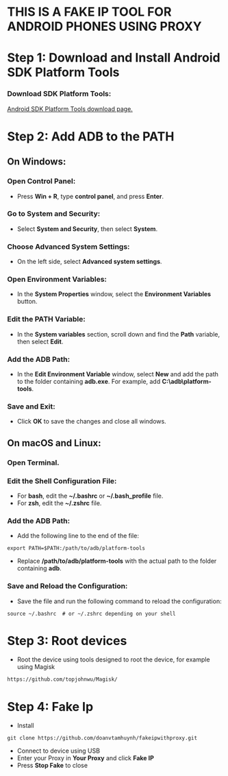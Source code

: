 # THIS IS A FAKE IP TOOL FOR ANDROID PHONES USING PROXY
# Step 1: Download and Install Android SDK Platform Tools
### Download SDK Platform Tools:
[Android SDK Platform Tools download page.](https://developer.android.com/tools/releases/platform-tools)

# Step 2: Add ADB to the PATH

## On Windows:

### Open Control Panel:
- Press **Win + R**, type **control panel**, and press **Enter**.

### Go to System and Security:
  - Select **System and Security**, then select **System**.
  
### Choose Advanced System Settings:
  - On the left side, select **Advanced system settings**.
  
### Open Environment Variables:
- In the **System Properties** window, select the **Environment Variables** button.

### Edit the PATH Variable:
- In the **System variables** section, scroll down and find the **Path** variable, then select **Edit**.

### Add the ADB Path:
- In the **Edit Environment Variable** window, select **New** and add the path to the folder containing **adb.exe**. For example, add **C:\adb\platform-tools**.

### Save and Exit:
- Click **OK** to save the changes and close all windows.

## On macOS and Linux:

### Open Terminal.

### Edit the Shell Configuration File:
- For **bash**, edit the **~/.bashrc** or **~/.bash_profile** file.
- For **zsh**, edit the **~/.zshrc** file.

### Add the ADB Path:
- Add the following line to the end of the file:
```
export PATH=$PATH:/path/to/adb/platform-tools
```
- Replace **/path/to/adb/platform-tools** with the actual path to the folder containing **adb**.

### Save and Reload the Configuration:
- Save the file and run the following command to reload the configuration:
```
source ~/.bashrc  # or ~/.zshrc depending on your shell
```
# Step 3: Root devices
- Root the device using tools designed to root the device, for example using Magisk
```
https://github.com/topjohnwu/Magisk/
```
# Step 4: Fake Ip
- Install
```
git clone https://github.com/doanvtamhuynh/fakeipwithproxy.git
```
- Connect to device using USB
- Enter your Proxy in **Your Proxy** and click **Fake IP**
- Press **Stop Fake** to close
